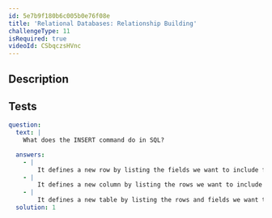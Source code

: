 ```yaml
---
id: 5e7b9f180b6c005b0e76f08e
title: 'Relational Databases: Relationship Building'
challengeType: 11
isRequired: true
videoId: CSbqczsHVnc
---
```


## Description
<section id='description'>

</section>

## Tests
<section id='tests'>

```yml
question:
  text: |
    What does the INSERT command do in SQL?

  answers:
    - |
        It defines a new row by listing the fields we want to include followed by the values we want placed in the new row.
    - |
        It defines a new column by listing the rows we want to include followed by the values we want placed in the new column.
    - |
        It defines a new table by listing the rows and fields we want to include followed by the values that we want placed in the table.
  solution: 1
```

</section>
